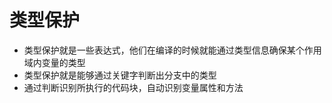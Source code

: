 
# 类型保护

- 类型保护就是一些表达式，他们在编译的时候就能通过类型信息确保某个作用域内变量的类型
- 类型保护就是能够通过关键字判断出分支中的类型
- 通过判断识别所执行的代码块，自动识别变量属性和方法



